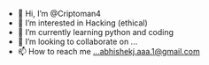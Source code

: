 - 👋 Hi, I’m @Criptoman4
- 👀 I’m interested in Hacking (ethical)
- 🌱 I’m currently learning python and coding
- 💞️ I’m looking to collaborate on ...
- 📫 How to reach me ...abhishekj.aaa.1@gmail.com

<!---
Criptoman4/Criptoman4 is a ✨ special ✨ repository because its `README.md` (this file) appears on your GitHub profile.
You can click the Preview link to take a look at your changes.
--->
